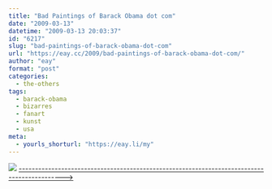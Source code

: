 ```yaml
---
title: "Bad Paintings of Barack Obama dot com"
date: "2009-03-13"
datetime: "2009-03-13 20:03:37"
id: "6217"
slug: "bad-paintings-of-barack-obama-dot-com"
url: "https://eay.cc/2009/bad-paintings-of-barack-obama-dot-com/"
author: "eay"
format: "post"
categories:
  - the-others
tags:
  - barack-obama
  - bizarres
  - fanart
  - kunst
  - usa
meta:
  - yourls_shorturl: "https://eay.li/my"
---
```


![](/uploads/2009/badobamapaintings.jpg) [\-------------------------------------------------------------------------------------------->](http://badpaintingsofbarackobama.com/)
